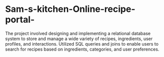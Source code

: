 # Sam-s-kitchen-Online-recipe-portal-
The project involved designing and implementing a relational database system to store and manage a wide variety of recipes, ingredients, user profiles, and interactions. Utilized SQL queries and joins to enable users to search for recipes based on ingredients, categories, and user preferences.
